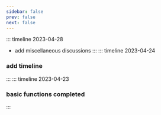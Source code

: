 ```yaml
---
sidebar: false
prev: false
next: false
---
```

::: timeline 2023-04-28
- <sapn class="marker-evy">add miscellaneous discussions</sapn>
  :::
::: timeline 2023-04-24
### add timeline
:::
::: timeline 2023-04-23
### basic functions completed
:::